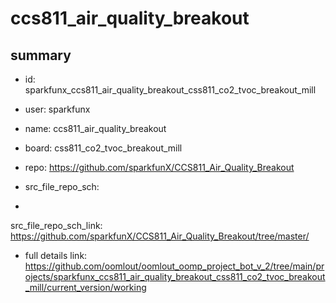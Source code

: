 # ccs811_air_quality_breakout
 
## summary 
* id: sparkfunx_ccs811_air_quality_breakout_css811_co2_tvoc_breakout_mill
* user: sparkfunx
* name: ccs811_air_quality_breakout
* board: css811_co2_tvoc_breakout_mill
* repo: https://github.com/sparkfunX/CCS811_Air_Quality_Breakout



* src_file_repo_sch: 
*
 src_file_repo_sch_link: https://github.com/sparkfunX/CCS811_Air_Quality_Breakout/tree/master/
* full details link: https://github.com/oomlout/oomlout_oomp_project_bot_v_2/tree/main/projects/sparkfunx_ccs811_air_quality_breakout_css811_co2_tvoc_breakout_mill/current_version/working  






